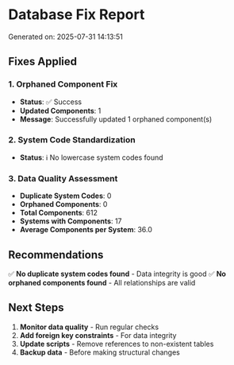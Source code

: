 # Database Fix Report

Generated on: 2025-07-31 14:13:51

## Fixes Applied

### 1. Orphaned Component Fix
- **Status**: ✅ Success
- **Updated Components**: 1
- **Message**: Successfully updated 1 orphaned component(s)

### 2. System Code Standardization
- **Status**: ℹ️ No lowercase system codes found

### 3. Data Quality Assessment
- **Duplicate System Codes**: 0
- **Orphaned Components**: 0
- **Total Components**: 612
- **Systems with Components**: 17
- **Average Components per System**: 36.0

## Recommendations

✅ **No duplicate system codes found** - Data integrity is good
✅ **No orphaned components found** - All relationships are valid

## Next Steps

1. **Monitor data quality** - Run regular checks
2. **Add foreign key constraints** - For data integrity
3. **Update scripts** - Remove references to non-existent tables
4. **Backup data** - Before making structural changes
